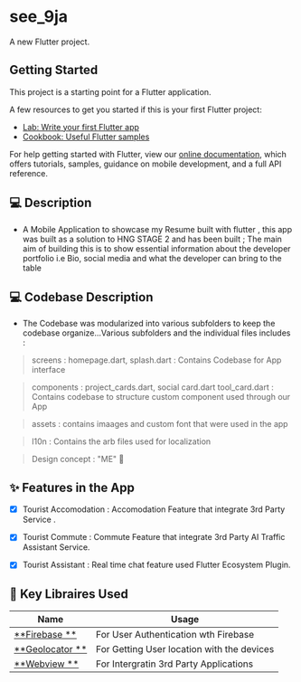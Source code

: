 # see_9ja

A new Flutter project.

## Getting Started

This project is a starting point for a Flutter application.

A few resources to get you started if this is your first Flutter project:

- [Lab: Write your first Flutter app](https://flutter.dev/docs/get-started/codelab)
- [Cookbook: Useful Flutter samples](https://flutter.dev/docs/cookbook)

For help getting started with Flutter, view our
[online documentation](https://flutter.dev/docs), which offers tutorials,
samples, guidance on mobile development, and a full API reference.


## 💻 Description

- A Mobile Application to showcase my Resume built with flutter , this app was built as a solution to HNG STAGE 2 and has been built ; The main aim of building this is to show essential information about the developer portfolio i.e Bio, social media and what the developer can bring to the table


## 💻 Codebase Description

- The Codebase was modularized into various subfolders to keep the codebase organize...Various subfolders and the individual files includes :

> screens  : homepage.dart, splash.dart : Contains Codebase for App interface

> components : project_cards.dart, social card.dart tool_card.dart : Contains codebase to structure custom component used through our App

> assets : contains imaages and custom font that were used in the app

> l10n : Contains the arb files used for localization

> Design concept : "ME" 🙂 


## ✨ Features in the App

- [x] Tourist Accomodation : Accomodation Feature that integrate 3rd Party Service .
- [x] Tourist Commute : Commute Feature that integrate 3rd Party AI Traffic Assistant Service.
- [x] Tourist Assistant : Real time chat feature used Flutter Ecosystem Plugin.


## 🔌 Key Libraires Used

| Name                                                    | Usage                                               |
| ------------------------------------------------------- | --------------------------------------------------- |
| [**Firebase **](https://pub.dev/packages/avatar_glow)       | For User Authentication wth Firebase                             |
| [**Geolocator **](https://pub.dev/packages/geolocator)     |  For Getting User location with the devices    |
| [**Webview **](https://pub.dev/packages/geolocator)     |  For Intergratin 3rd Party Applications  |







